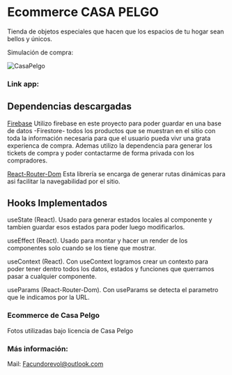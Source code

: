 # Ecommerce CASA PELGO
Tienda de objetos especiales que hacen que los espacios de tu hogar sean bellos y únicos.

Simulación de compra:

![CasaPelgo](public/img/esimuladorCompraCasaPelgo.gif)

### Link app: 

## Dependencias descargadas
[Firebase](https://firebase.google.com)
Utilizo firebase en este proyecto para poder guardar en una base de datos -Firestore- todos los productos que se muestran en el sitio con toda la información necesaria para que el usuario pueda vivr una grata experienca de compra. Ademas utilizo la dependencia para generar los tickets de compra y poder contactarme de forma privada con los compradores. 

[React-Router-Dom](https://v5.reactrouter.com/web/guides/quick-start)
Esta librería se encarga de generar rutas dinámicas para asi facilitar la navegabilidad por el sitio.

## Hooks Implementados
useState (React).
Usado para generar estados locales al componente y tambien guardar esos estados para poder luego modificarlos.

useEffect (React).
Usado para montar y hacer un render de los componentes solo cuando se los tiene que mostrar.

useContext (React).
Con useContext logramos crear un contexto para poder tener dentro todos los datos, estados y funciones que querramos pasar a cualquier componente.

useParams (React-Router-Dom).
Con useParams se detecta el parametro que le indicamos por la URL.

### Ecommerce de Casa Pelgo
Fotos utilizadas bajo licencia de Casa Pelgo

### Más información:
Mail: Facundorevol@outlook.com

